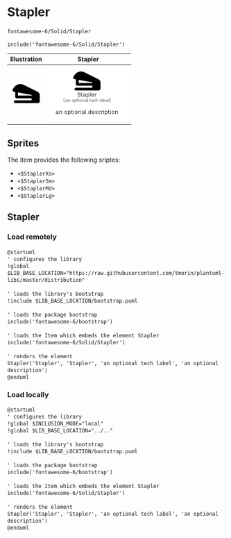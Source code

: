 # Stapler


```text
fontawesome-6/Solid/Stapler
```

```text
include('fontawesome-6/Solid/Stapler')
```



| Illustration | Stapler |
| :---: | :---: |
| ![illustration for Illustration](../../fontawesome-6/Solid/Stapler.png) | ![illustration for Stapler](../../fontawesome-6/Solid/Stapler.Local.png) |



## Sprites
The item provides the following sriptes:

- `<$StaplerXs>`
- `<$StaplerSm>`
- `<$StaplerMd>`
- `<$StaplerLg>`





## Stapler

### Load remotely
```plantuml
@startuml
' configures the library
!global $LIB_BASE_LOCATION="https://raw.githubusercontent.com/tmorin/plantuml-libs/master/distribution"

' loads the library's bootstrap
!include $LIB_BASE_LOCATION/bootstrap.puml

' loads the package bootstrap
include('fontawesome-6/bootstrap')

' loads the Item which embeds the element Stapler
include('fontawesome-6/Solid/Stapler')

' renders the element
Stapler('Stapler', 'Stapler', 'an optional tech label', 'an optional description')
@enduml
```

### Load locally
```plantuml
@startuml
' configures the library
!global $INCLUSION_MODE="local"
!global $LIB_BASE_LOCATION="../.."

' loads the library's bootstrap
!include $LIB_BASE_LOCATION/bootstrap.puml

' loads the package bootstrap
include('fontawesome-6/bootstrap')

' loads the Item which embeds the element Stapler
include('fontawesome-6/Solid/Stapler')

' renders the element
Stapler('Stapler', 'Stapler', 'an optional tech label', 'an optional description')
@enduml
```

